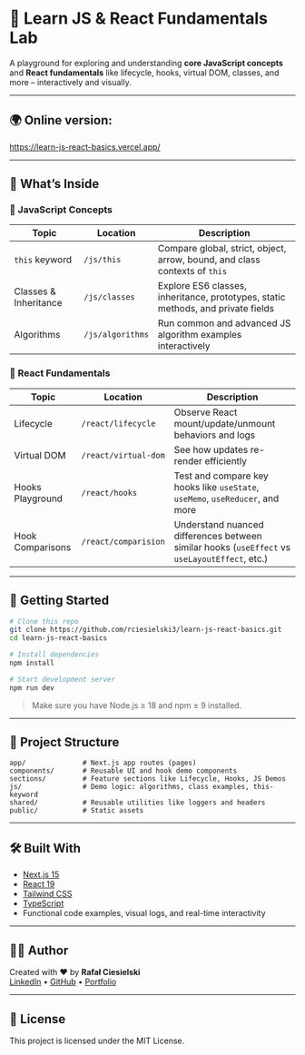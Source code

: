 # 🧪 Learn JS & React Fundamentals Lab

A playground for exploring and understanding **core JavaScript concepts** and **React fundamentals** like lifecycle, hooks, virtual DOM, classes, and more – interactively and visually.

---

## 🌍 Online version:

https://learn-js-react-basics.vercel.app/

---

## 🧠 What’s Inside

### 🔹 JavaScript Concepts

| Topic                 | Location         | Description                                                                      |
| --------------------- | ---------------- | -------------------------------------------------------------------------------- |
| `this` keyword        | `/js/this`       | Compare global, strict, object, arrow, bound, and class contexts of `this`       |
| Classes & Inheritance | `/js/classes`    | Explore ES6 classes, inheritance, prototypes, static methods, and private fields |
| Algorithms            | `/js/algorithms` | Run common and advanced JS algorithm examples interactively                      |

### 🔸 React Fundamentals

| Topic            | Location             | Description                                                                                   |
| ---------------- | -------------------- | --------------------------------------------------------------------------------------------- |
| Lifecycle        | `/react/lifecycle`   | Observe React mount/update/unmount behaviors and logs                                         |
| Virtual DOM      | `/react/virtual-dom` | See how updates re-render efficiently                                                         |
| Hooks Playground | `/react/hooks`       | Test and compare key hooks like `useState`, `useMemo`, `useReducer`, and more                 |
| Hook Comparisons | `/react/comparision` | Understand nuanced differences between similar hooks (`useEffect` vs `useLayoutEffect`, etc.) |

---

## 🚀 Getting Started

```bash
# Clone this repo
git clone https://github.com/rciesielski3/learn-js-react-basics.git
cd learn-js-react-basics

# Install dependencies
npm install

# Start development server
npm run dev
```

> Make sure you have Node.js ≥ 18 and npm ≥ 9 installed.

---

## 📁 Project Structure

```
app/              # Next.js app routes (pages)
components/       # Reusable UI and hook demo components
sections/         # Feature sections like Lifecycle, Hooks, JS Demos
js/               # Demo logic: algorithms, class examples, this-keyword
shared/           # Reusable utilities like loggers and headers
public/           # Static assets
```

---

## 🛠️ Built With

- [Next.js 15](https://nextjs.org/)
- [React 19](https://react.dev/)
- [Tailwind CSS](https://tailwindcss.com/)
- [TypeScript](https://www.typescriptlang.org/)
- Functional code examples, visual logs, and real-time interactivity

---

## 🙋‍♂️ Author

Created with ❤️ by **Rafał Ciesielski**  
[LinkedIn](https://www.linkedin.com/in/rafa%C5%82-ciesielski-820309100/) • [GitHub](https://github.com/rciesielski3) • [Portfolio](https://rciesielski3.github.io/portfolio/)

---

## 📄 License

This project is licensed under the MIT License.

